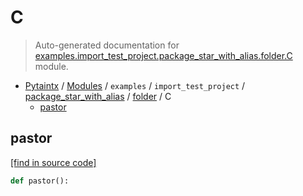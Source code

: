 # C

> Auto-generated documentation for [examples.import_test_project.package_star_with_alias.folder.C](../../../../../examples/import_test_project/package_star_with_alias/folder/C.py) module.

- [Pytaintx](../../../../README.md#pytaintx-index) / [Modules](../../../../README.md#pytaintx-modules) / `examples` / `import_test_project` / [package_star_with_alias](../index.md#package_star_with_alias) / [folder](index.md#folder) / C
    - [pastor](#pastor)

## pastor

[[find in source code]](../../../../../examples/import_test_project/package_star_with_alias/folder/C.py#L1)

```python
def pastor():
```

